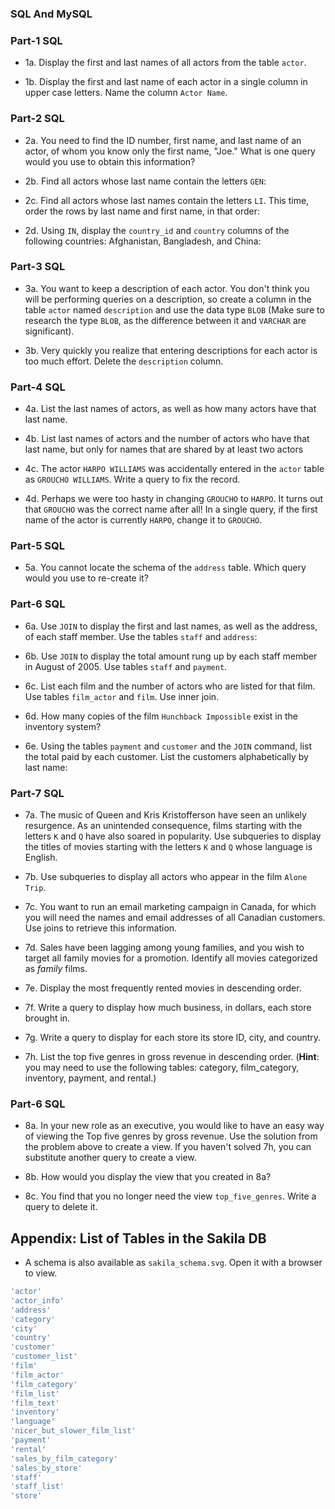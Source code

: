 ### SQL And MySQL 


### Part-1 SQL

* 1a. Display the first and last names of all actors from the table `actor`.

* 1b. Display the first and last name of each actor in a single column in upper case letters. Name the column `Actor Name`.

### Part-2 SQL

* 2a. You need to find the ID number, first name, and last name of an actor, of whom you know only the first name, "Joe." What     is one query would you use to obtain this information?

* 2b. Find all actors whose last name contain the letters `GEN`:

* 2c. Find all actors whose last names contain the letters `LI`. This time, order the rows by last name and first name, in that   order:

* 2d. Using `IN`, display the `country_id` and `country` columns of the following countries: Afghanistan, Bangladesh, and China:

### Part-3 SQL

* 3a. You want to keep a description of each actor. You don't think you will be performing queries on a description, so create a   column in the table `actor` named `description` and use the data type `BLOB` (Make sure to research the type `BLOB`, as the     difference between it and `VARCHAR` are significant).

* 3b. Very quickly you realize that entering descriptions for each actor is too much effort. Delete the `description` column.

### Part-4 SQL

* 4a. List the last names of actors, as well as how many actors have that last name.

* 4b. List last names of actors and the number of actors who have that last name, but only for names that are shared by at least   two actors

* 4c. The actor `HARPO WILLIAMS` was accidentally entered in the `actor` table as `GROUCHO WILLIAMS`. Write a query to fix the     record.

* 4d. Perhaps we were too hasty in changing `GROUCHO` to `HARPO`. It turns out that `GROUCHO` was the correct name after all! In   a single query, if the first name of the actor is currently `HARPO`, change it to `GROUCHO`.

### Part-5 SQL

* 5a. You cannot locate the schema of the `address` table. Which query would you use to re-create it?

### Part-6 SQL

* 6a. Use `JOIN` to display the first and last names, as well as the address, of each staff member. Use the tables `staff` and     `address`:

* 6b. Use `JOIN` to display the total amount rung up by each staff member in August of 2005. Use tables `staff` and `payment`.

* 6c. List each film and the number of actors who are listed for that film. Use tables `film_actor` and `film`. Use inner join.

* 6d. How many copies of the film `Hunchback Impossible` exist in the inventory system?

* 6e. Using the tables `payment` and `customer` and the `JOIN` command, list the total paid by each customer. List the customers   alphabetically by last name:

### Part-7 SQL

* 7a. The music of Queen and Kris Kristofferson have seen an unlikely resurgence. As an unintended consequence, films starting     with the letters `K` and `Q` have also soared in popularity. Use subqueries to display the titles of movies starting with the   letters `K` and `Q` whose language is English.

* 7b. Use subqueries to display all actors who appear in the film `Alone Trip`.

* 7c. You want to run an email marketing campaign in Canada, for which you will need the names and email addresses of all         Canadian customers. Use joins to retrieve this information.

* 7d. Sales have been lagging among young families, and you wish to target all family movies for a promotion. Identify all         movies categorized as _family_ films.

* 7e. Display the most frequently rented movies in descending order.

* 7f. Write a query to display how much business, in dollars, each store brought in.

* 7g. Write a query to display for each store its store ID, city, and country.

* 7h. List the top five genres in gross revenue in descending order. (**Hint**: you may need to use the following tables:         category, film_category, inventory, payment, and rental.)

### Part-6 SQL

* 8a. In your new role as an executive, you would like to have an easy way of viewing the Top five genres by gross revenue. Use   the solution from the problem above to create a view. If you haven't solved 7h, you can substitute another query to create a     view.

* 8b. How would you display the view that you created in 8a?

* 8c. You find that you no longer need the view `top_five_genres`. Write a query to delete it.

## Appendix: List of Tables in the Sakila DB

* A schema is also available as `sakila_schema.svg`. Open it with a browser to view.

```sql
'actor'
'actor_info'
'address'
'category'
'city'
'country'
'customer'
'customer_list'
'film'
'film_actor'
'film_category'
'film_list'
'film_text'
'inventory'
'language'
'nicer_but_slower_film_list'
'payment'
'rental'
'sales_by_film_category'
'sales_by_store'
'staff'
'staff_list'
'store'
```
